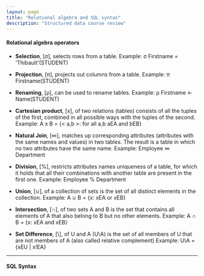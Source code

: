 ```yaml
---
layout: page
title: "Relational algebra and SQL syntax"
description: "Structured data course review"
---
```


#### Relational algebra operators

* **Selection**, \[σ\], selects rows from a table.
Example: σ Firstname = 'Thibault'(STUDENT)

* **Projection**, \[π\], projects out columns from a table.
Example: π Firstname(STUDENT)

* **Renaming**, \[ρ\], can be used to rename tables.
Example: ρ Firstname <- Name(STUDENT)

* **Cartesian product**, \[x\], of two relations (tables) consists of all the tuples of the
first, combined in all possible ways with the tuples of the second.
Example: A x B = {< a,b >: for all a,b aEA and bEB}

* **Natural Join**, \[∞\], matches up corresponding attributes (attributes with the same names and values) in two tables.
The result is a table in which no two attributes have the same name.
Example: Employee ∞ Department

* **Division**, \[%\], restricts attributes names uniqueness of a table, for which it holds that
all their combinations with another table are present in the first one.
Example: Employee % Department

* **Union**, \[∪\], of a collection of sets is the set of all distinct elements in the collection.
Example: A ∪ B = {x: xEA or xEB}

* **Intersection**, \[∩\], of two sets A and B is the set that contains all elements of A that also
belong to B but no other elements.
Example: A ∩ B = {x: xEA and xEB}

* **Set Difference**, \[\\], of U and A (U\A) is the set of all members of U that are not members
of A (also called relative complement)
Example: U\A = {xEU | x!EA}

* * *

#### SQL Syntax

<script src="https://gist.github.com/4586266.js"> </script>
